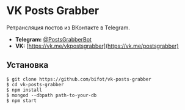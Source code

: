# VK Posts Grabber

Ретрансляция постов из ВКонтакте в Telegram.


- **Telegram:** [@PostsGrabberBot](https://t.me/postsgrabberbot)
- **VK:** [https://vk.me/vkpostsgrabber](https://vk.me/postsgrabber)

## Установка

```
$ git clone https://github.com/bifot/vk-posts-grabber
$ cd vk-posts-grabber
$ npm install
$ mongod --dbpath path-to-your-db
$ npm start
```
